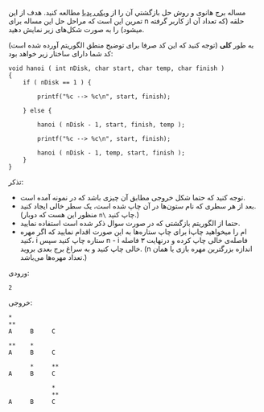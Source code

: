 مساله برج هانوی و روش حل بازگشتي آن را از [ويكی پديا](https://fa.wikipedia.org/wiki/%D8%A8%D8%B1%D8%AC_%D9%87%D8%A7%D9%86%D9%88%DB%8C) مطالعه كنيد. هدف از اين تمرين اين است كه مراحل حل اين مساله برای n حلقه (كه تعداد آن از كاربر گرفته ميشود) را به صورت شكل‌های زير نمايش دهيد.  

به طور **کلی** (توجه کنید که این کد صرفا برای توضیح منطق الگوریتم آورده شده است) کد شما دارای ساختار زیر خواهد بود:  

    void hanoi ( int nDisk, char start, char temp, char finish )
    {
        if ( nDisk == 1 ) {
    
            printf("%c --> %c\n", start, finish);
    
        } else {
    
            hanoi ( nDisk - 1, start, finish, temp );
    
            printf("%c --> %c\n", start, finish);
    
            hanoi ( nDisk - 1, temp, start, finish );
        }
    }


تذکر: 
* توجه کنید که حتما شکل خروجی مطابق آن چیزی باشد که در نمونه آمده است.
* بعد از هر سطری که نام ستون‌ها در آن چاپ شده است، یک سطر خالی ایجاد کنید. (منظور این هست که دوبار `n\` چاپ کنید.)
* حتما از الگوریتم بازگشتی که در صورت سوال ذکر شده است استفاده نمایید.
* برای چاپ ستاره‌ها به این صورت اقدام نمایید که اگر مهره iام را میخواهید چاپ کنید، i ستاره چاپ کنید سپس n - i فاصله‌ی خالی چاپ کرده و درنهایت ۳ فاصله خالی چاپ کنید و به سراغ برج بعدی بروید. (n اندازه بزرگترین مهره بازی یا همان تعداد مهره‌ها می‌باشد.)

ورودی:

	2

خروجی:

	*
	**   
	A     B     C
	
	**    *
	A     B     C
	
	      *     **
	A     B     C
	
	            *
	            **
	A     B     C